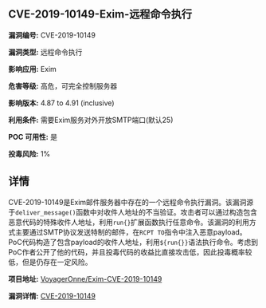 ## CVE-2019-10149-Exim-远程命令执行

**漏洞编号:** CVE-2019-10149

**漏洞类型:** 远程命令执行

**影响应用:** Exim

**危害等级:** 高危，可完全控制服务器

**影响版本:** 4.87 to 4.91 (inclusive)

**利用条件:** 需要Exim服务对外开放SMTP端口(默认25)

**POC 可用性:** 是

**投毒风险:** 1%

## 详情

CVE-2019-10149是Exim邮件服务器中存在的一个远程命令执行漏洞。该漏洞源于`deliver_message()`函数中对收件人地址的不当验证。攻击者可以通过构造包含恶意代码的特殊收件人地址，利用`run{}`扩展函数执行任意命令。该漏洞的利用方式主要通过SMTP协议发送特制的邮件，在`RCPT TO`指令中注入恶意payload。PoC代码构造了包含payload的收件人地址，利用`${run{}}`语法执行命令。考虑到PoC作者公开了他的代码，并且投毒代码的收益比直接攻击低，因此投毒概率较低，但是仍存在一定风险。

**项目地址:** [VoyagerOnne/Exim-CVE-2019-10149](https://github.com/VoyagerOnne/Exim-CVE-2019-10149)

**漏洞详情:** [CVE-2019-10149](https://nvd.nist.gov/vuln/detail/CVE-2019-10149)